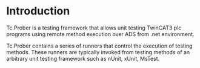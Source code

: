 # Introduction

Tc.Prober is a testing framework that allows unit testing TwinCAT3 plc programs using remote method execution over ADS from .net environment.

Tc.Prober contains a series of runners that control the execution of testing methods. These runners are typically invoked from testing methods of an arbitrary unit testing framework such as nUnit, xUnit, MsTest.

